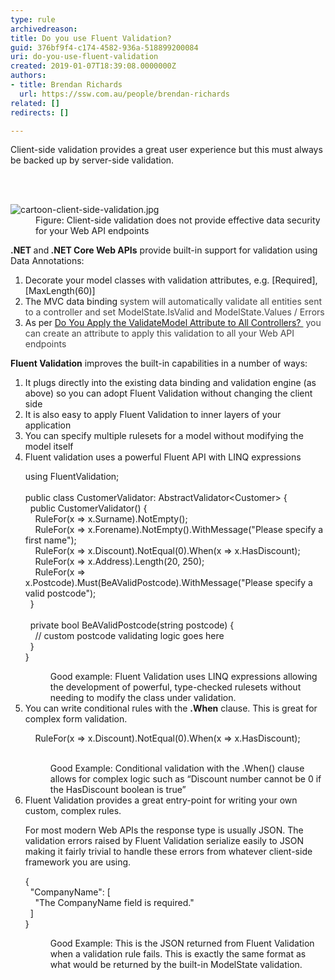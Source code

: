 ```yaml
---
type: rule
archivedreason: 
title: Do you use Fluent Validation?
guid: 376bf9f4-c174-4582-936a-518899200084
uri: do-you-use-fluent-validation
created: 2019-01-07T18:39:08.0000000Z
authors:
- title: Brendan Richards
  url: https://ssw.com.au/people/brendan-richards
related: []
redirects: []

---
```



<p class="ssw15-rteElement-P">Client-side validation provides a great user experience but this must always be backed up by server-side validation. <br></p>
<br><excerpt class='endintro'></excerpt><br>
<dl class="image"><dt><img src="/PublishingImages/cartoon-client-side-validation.jpg" alt="cartoon-client-side-validation.jpg" /></dt><dd>Figure&#58; Client-side validation does not provide effective data security for your Web API endpoints</dd></dl><p>
   <b>.NET </b>and<b> .NET Core Web APIs</b> provide built-in support for validation using Data Annotations&#58;</p><ol><li>Decorate your model classes with validation attributes, e.g. [Required], [MaxLength(60)]<br></li><li>The MVC data binding<span style="color&#58;#444444;"> system will automatically validate all entities sent to a controller and set ModelState.IsValid and ModelState.Values / Errors</span><br></li><li>As per&#160;<a href="/_layouts/15/FIXUPREDIRECT.ASPX?WebId=3dfc0e07-e23a-4cbb-aac2-e778b71166a2&amp;TermSetId=07da3ddf-0924-4cd2-a6d4-a4809ae20160&amp;TermId=66e27ee9-7734-4cbd-8d40-ec6ff492fe59">Do You Apply the ValidateModel Attribute to All Controllers? </a> <span style="color&#58;#444444;">&#160;you can create an attribute to apply this validation to all your Web API endpoints</span><br></li></ol><p class="ssw15-rteElement-P">
   <b>Fluent Validation</b> improves the built-in capabilities in a number of ways&#58;</p><ol><li>It plugs directly into the existing data binding and validation engine (as above) so you can adopt Fluent Validation without changing the client side<br></li><li>It is also easy to apply Fluent Validation to inner layers of your application<br></li><li>You can specify multiple rulesets for a model without modifying the model itself<br></li><li>Fluent validation uses a powerful Fluent API with LINQ expressions<br>
<p class="ssw15-rteElement-CodeArea">using FluentValidation;<br><br>public class CustomerValidator&#58; AbstractValidator&lt;Customer&gt; &#123;<br>&#160; public CustomerValidator() &#123;<br>&#160;&#160;&#160; RuleFor(x =&gt; x.Surname).NotEmpty();<br>&#160;&#160;&#160; RuleFor(x =&gt; x.Forename).NotEmpty().WithMessage(&quot;Please specify a first name&quot;);<br>&#160;&#160;&#160; RuleFor(x =&gt; x.Discount).NotEqual(0).When(x =&gt; x.HasDiscount);<br>&#160;&#160;&#160; RuleFor(x =&gt; x.Address).Length(20, 250);<br>&#160;&#160;&#160; RuleFor(x =&gt; x.Postcode).Must(BeAValidPostcode).WithMessage(&quot;Please specify a valid postcode&quot;);<br>&#160; &#125;<br><br>&#160; private bool BeAValidPostcode(string postcode) &#123;<br>&#160;&#160;&#160; // custom postcode validating logic goes here<br>&#160; &#125;<br>&#125;<br></p><dd class="ssw15-rteElement-FigureGood">Good example&#58; Fluent Validation uses LINQ expressions allowing the development of powerful, type-checked rulesets without needing to modify the class under validation.&#160;</dd></li><li>You can write conditional rules with the <b>.When</b> clause. This is great for complex form validation.<br>
<p class="ssw15-rteElement-CodeArea">&#160;&#160;&#160; RuleFor(x =&gt; x.Discount).NotEqual(0).When(x =&gt; x.HasDiscount);<br><br></p><dd class="ssw15-rteElement-FigureGood">Good Example&#58; Conditional validation with the .When() clause allows for complex logic such as “Discount number cannot be 0 if the HasDiscount boolean is true”&#160;</dd></li><li>Fluent Validation provides a great entry-point for writing your own custom, complex rules.<p>For most modern Web APIs the response type is usually JSON. The validation errors raised by Fluent Validation serialize easily to JSON making it fairly trivial to handle these errors from whatever client-side framework you are using.<br></p><p class="ssw15-rteElement-CodeArea">&#123;<br>&#160; &quot;CompanyName&quot;&#58; [<br>&#160;&#160;&#160; &quot;The CompanyName field is required.&quot;<br>&#160; ]<br>&#125;</p><dd class="ssw15-rteElement-FigureGood">Good Example&#58; This is the JSON returned from Fluent Validation when a validation rule fails. This is exactly the same format as what would be returned by the built-in ModelState validation.</dd></li></ol>​<br>


